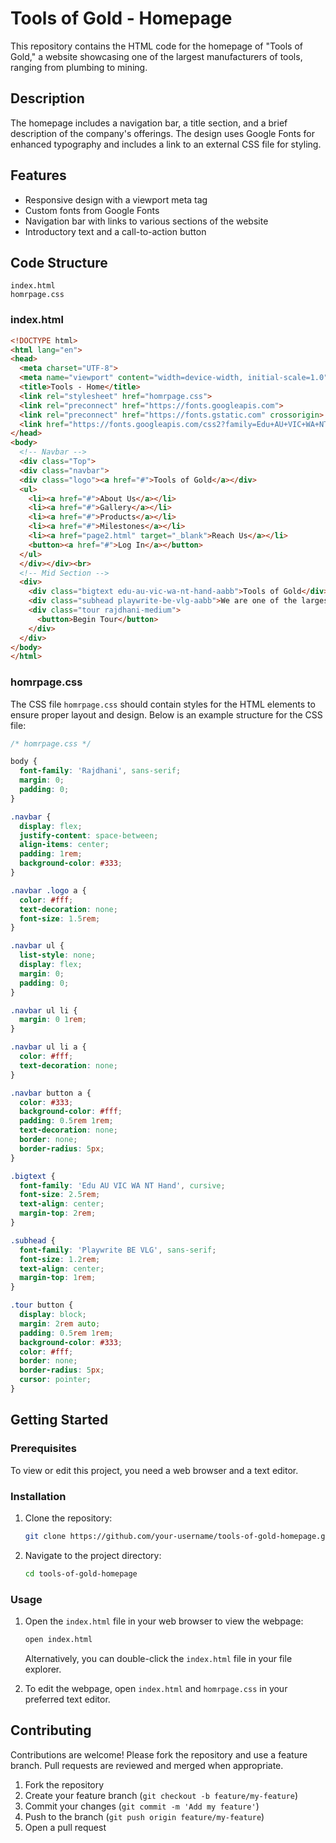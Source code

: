 # Tools of Gold - Homepage

This repository contains the HTML code for the homepage of "Tools of Gold," a website showcasing one of the largest manufacturers of tools, ranging from plumbing to mining.

## Description

The homepage includes a navigation bar, a title section, and a brief description of the company's offerings. The design uses Google Fonts for enhanced typography and includes a link to an external CSS file for styling.

## Features

- Responsive design with a viewport meta tag
- Custom fonts from Google Fonts
- Navigation bar with links to various sections of the website
- Introductory text and a call-to-action button

## Code Structure

```plaintext
index.html
homrpage.css
```

### index.html

```html
<!DOCTYPE html>
<html lang="en">
<head>
  <meta charset="UTF-8">
  <meta name="viewport" content="width=device-width, initial-scale=1.0">
  <title>Tools - Home</title>
  <link rel="stylesheet" href="homrpage.css">
  <link rel="preconnect" href="https://fonts.googleapis.com">
  <link rel="preconnect" href="https://fonts.gstatic.com" crossorigin>
  <link href="https://fonts.googleapis.com/css2?family=Edu+AU+VIC+WA+NT+Hand:wght@600&family=Playwrite+BE+VLG:wght@100&family=Rajdhani:wght@500&display=swap" rel="stylesheet">
</head>
<body>
  <!-- Navbar -->
  <div class="Top">
  <div class="navbar">
  <div class="logo"><a href="#">Tools of Gold</a></div>
  <ul>
    <li><a href="#">About Us</a></li>
    <li><a href="#">Gallery</a></li>
    <li><a href="#">Products</a></li>
    <li><a href="#">Milestones</a></li>
    <li><a href="page2.html" target="_blank">Reach Us</a></li>
    <button><a href="#">Log In</a></button>
  </ul>
  </div></div><br>
  <!-- Mid Section -->
  <div>
    <div class="bigtext edu-au-vic-wa-nt-hand-aabb">Tools of Gold</div><br>
    <div class="subhead playwrite-be-vlg-aabb">We are one of the largest manufacturers of tools - from plumbing to mining.</div><br>
    <div class="tour rajdhani-medium">
      <button>Begin Tour</button>
    </div>
  </div>
</body>
</html>
```

### homrpage.css

The CSS file `homrpage.css` should contain styles for the HTML elements to ensure proper layout and design. Below is an example structure for the CSS file:

```css
/* homrpage.css */

body {
  font-family: 'Rajdhani', sans-serif;
  margin: 0;
  padding: 0;
}

.navbar {
  display: flex;
  justify-content: space-between;
  align-items: center;
  padding: 1rem;
  background-color: #333;
}

.navbar .logo a {
  color: #fff;
  text-decoration: none;
  font-size: 1.5rem;
}

.navbar ul {
  list-style: none;
  display: flex;
  margin: 0;
  padding: 0;
}

.navbar ul li {
  margin: 0 1rem;
}

.navbar ul li a {
  color: #fff;
  text-decoration: none;
}

.navbar button a {
  color: #333;
  background-color: #fff;
  padding: 0.5rem 1rem;
  text-decoration: none;
  border: none;
  border-radius: 5px;
}

.bigtext {
  font-family: 'Edu AU VIC WA NT Hand', cursive;
  font-size: 2.5rem;
  text-align: center;
  margin-top: 2rem;
}

.subhead {
  font-family: 'Playwrite BE VLG', sans-serif;
  font-size: 1.2rem;
  text-align: center;
  margin-top: 1rem;
}

.tour button {
  display: block;
  margin: 2rem auto;
  padding: 0.5rem 1rem;
  background-color: #333;
  color: #fff;
  border: none;
  border-radius: 5px;
  cursor: pointer;
}
```

## Getting Started

### Prerequisites

To view or edit this project, you need a web browser and a text editor.

### Installation

1. Clone the repository:
    ```sh
    git clone https://github.com/your-username/tools-of-gold-homepage.git
    ```
2. Navigate to the project directory:
    ```sh
    cd tools-of-gold-homepage
    ```

### Usage

1. Open the `index.html` file in your web browser to view the webpage:
    ```sh
    open index.html
    ```
   Alternatively, you can double-click the `index.html` file in your file explorer.

2. To edit the webpage, open `index.html` and `homrpage.css` in your preferred text editor.

## Contributing

Contributions are welcome! Please fork the repository and use a feature branch. Pull requests are reviewed and merged when appropriate.

1. Fork the repository
2. Create your feature branch (`git checkout -b feature/my-feature`)
3. Commit your changes (`git commit -m 'Add my feature'`)
4. Push to the branch (`git push origin feature/my-feature`)
5. Open a pull request
